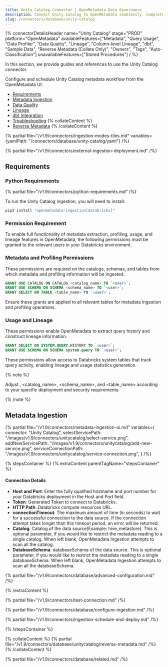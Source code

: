 ```yaml
---
title: Unity Catalog Connector | OpenMetadata Data Governance
description: Connect Unity Catalog to OpenMetadata seamlessly. Complete setup guide, configuration steps, and metadata extraction for Databricks Unity Catalog integration.
slug: /connectors/database/unity-catalog
---
```


{% connectorDetailsHeader
name="Unity Catalog"
stage="PROD"
platform="OpenMetadata"
availableFeatures=["Metadata", "Query Usage", "Data Profiler", "Data Quality", "Lineage", "Column-level Lineage", "dbt", "Sample Data", "Reverse Metadata (Collate Only)", "Owners", "Tags", "Auto-Classification"]
unavailableFeatures=["Stored Procedures"]
/ %}


In this section, we provide guides and references to use the Unity Catalog connector.

Configure and schedule Unity Catalog metadata workflow from the OpenMetadata UI:

- [Requirements](#requirements)
- [Metadata Ingestion](#metadata-ingestion)
- [Data Quality](/how-to-guides/data-quality-observability/quality)
- [Lineage](/connectors/ingestion/lineage)
- [dbt Integration](/connectors/ingestion/workflows/dbt)
- [Troubleshooting](/connectors/database/unity-catalog/troubleshooting)
{% collateContent %}
- [Reverse Metadata](#reverse-metadata)
{% /collateContent %}

{% partial file="/v1.9/connectors/ingestion-modes-tiles.md" variables={yamlPath: "/connectors/database/unity-catalog/yaml"} /%}

{% partial file="/v1.9/connectors/external-ingestion-deployment.md" /%}

## Requirements

### Python Requirements

{% partial file="/v1.9/connectors/python-requirements.md" /%}

To run the Unity Catalog ingestion, you will need to install:

```bash
pip3 install "openmetadata-ingestion[databricks]"
```
### Permission Requirement

To enable full functionality of metadata extraction, profiling, usage, and lineage features in OpenMetadata, the following permissions must be granted to the relevant users in your Databricks environment.

### Metadata and Profiling Permissions

These permissions are required on the catalogs, schemas, and tables from which metadata and profiling information will be ingested.

```sql
GRANT USE CATALOG ON CATALOG <catalog_name> TO `<user>`;
GRANT USE SCHEMA ON SCHEMA <schema_name> TO `<user>`;
GRANT SELECT ON TABLE <table_name> TO `<user>`;
```

Ensure these grants are applied to all relevant tables for metadata ingestion and profiling operations.

### Usage and Lineage

These permissions enable OpenMetadata to extract query history and construct lineage information.

```sql
GRANT SELECT ON SYSTEM.QUERY.HISTORY TO `<user>`;
GRANT USE SCHEMA ON SCHEMA system.query TO `<user>`;
```

These permissions allow access to Databricks system tables that track query activity, enabling lineage and usage statistics generation.

{% note %}

Adjust <user>, <catalog_name>, <schema_name>, and <table_name> according to your specific deployment and security requirements.

{% /note %}

## Metadata Ingestion

{% partial 
  file="/v1.9/connectors/metadata-ingestion-ui.md" 
  variables={
    connector: "Unity Catalog", 
    selectServicePath: "/images/v1.9/connectors/unitycatalog/select-service.png",
    addNewServicePath: "/images/v1.9/connectors/unitycatalog/add-new-service.png",
    serviceConnectionPath: "/images/v1.9/connectors/unitycatalog/service-connection.png",
} 
/%}

{% stepsContainer %}
{% extraContent parentTagName="stepsContainer" %}

#### Connection Details

- **Host and Port**: Enter the fully qualified hostname and port number for your Databricks deployment in the Host and Port field.
- **Token**: Generated Token to connect to Databricks.
- **HTTP Path**: Databricks compute resources URL.
- **connectionTimeout**: The maximum amount of time (in seconds) to wait for a successful connection to the data source. If the connection attempt takes longer than this timeout period, an error will be returned.
- **Catalog**: Catalog of the data source(Example: hive_metastore). This is optional parameter, if you would like to restrict the metadata reading to a single catalog. When left blank, OpenMetadata Ingestion attempts to scan all the catalog.
- **DatabaseSchema**: databaseSchema of the data source. This is optional parameter, if you would like to restrict the metadata reading to a single databaseSchema. When left blank, OpenMetadata Ingestion attempts to scan all the databaseSchema.

{% partial file="/v1.9/connectors/database/advanced-configuration.md" /%}

{% /extraContent %}

{% partial file="/v1.9/connectors/test-connection.md" /%}

{% partial file="/v1.9/connectors/database/configure-ingestion.md" /%}

{% partial file="/v1.9/connectors/ingestion-schedule-and-deploy.md" /%}

{% /stepsContainer %}

{% collateContent %}
{% partial file="/v1.9/connectors/database/unitycatalog/reverse-metadata.md" /%}
{% /collateContent %}

{% partial file="/v1.9/connectors/database/related.md" /%}
